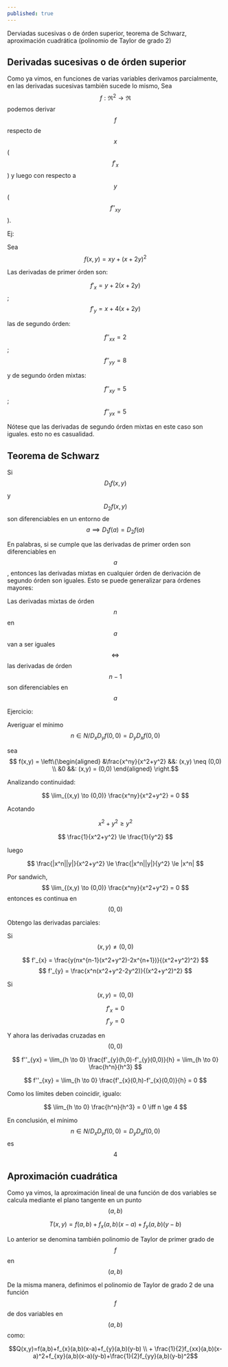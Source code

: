 ```yaml
---
published: true
---
```

Derviadas sucesivas o de órden superior, teorema de Schwarz, aproximación cuadrática (polinomio de Taylor de grado 2)

## Derivadas sucesivas o de órden superior

Como ya vimos, en funciones de varias variables derivamos parcialmente, en las derivadas sucesivas también sucede lo mismo, Sea $$f: \Re^2 \to \Re$$ podemos derivar $$f$$ respecto de $$x$$ ($$f'_{x}$$)
y luego con respecto a $$y$$ ($$f''_{xy}$$).

Ej:

Sea $$ f(x,y)=xy+(x+2y)^2 $$

Las derivadas de primer órden son:

$$f'_{x}=y+2(x+2y)$$; $$f'_{y}=x+4(x+2y)$$

las de segundo órden:

$$f''_{xx}=2$$; $$f''_{yy}=8$$

y de segundo órden mixtas:

$$f''_{xy}=5$$; $$f''_{yx}=5$$

Nótese que las derivadas de segundo órden mixtas en este caso son iguales. esto no es casualidad.

## Teorema de Schwarz

Si $$D_{1}f(x,y)$$ y $$D_{2}f(x,y)$$ son diferenciables en un entorno de $$a \implies D_{1}f(a)=D_{2}f(a)$$

En palabras, si se cumple que las derivadas de primer orden son diferenciables en $$a$$, entonces las derivadas mixtas en cualquier órden de derivación de segundo órden son iguales.
Esto se puede generalizar para órdenes mayores:

Las derivadas mixtas de órden $$n$$ en $$a$$ van a ser iguales $$\iff$$ las derivadas de órden $$n-1$$ son diferenciables en $$a$$

Ejercicio:

Averiguar el mínimo $$n \in N / D_{x}D_{y}f(0,0)=D_{y}D_{x}f(0,0)$$

sea 
$$
f(x,y) = \left\{\begin{aligned}
&\frac{x^ny}{x^2+y^2} &&: (x,y) \neq (0,0) \\
&0 &&: (x,y) = (0,0)
\end{aligned}
\right.$$

Analizando continuidad:

$$ \lim_{(x,y) \to (0,0)} \frac{x^ny}{x^2+y^2} = 0 $$

Acotando 

$$ x^2+y^2 \ge y^2 $$

$$ \frac{1}{x^2+y^2} \le \frac{1}{y^2} $$

luego

$$ \frac{|x^n||y|}{x^2+y^2} \le \frac{|x^n||y|}{y^2} \le |x^n| $$

Por sandwich, $$ \lim_{(x,y) \to (0,0)} \frac{x^ny}{x^2+y^2} = 0 $$
entonces es continua en $$(0,0)$$

Obtengo las derivadas parciales:

Si $$(x,y) \neq (0,0)$$

$$ f'_{x} = \frac{y(nx^{n-1}(x^2+y^2)-2x^{n+1})}{(x^2+y^2)^2} $$
$$ f'_{y} = \frac{x^n(x^2+y^2-2y^2)}{(x^2+y^2)^2} $$

Si $$(x,y) = (0,0)$$

$$ f'_{x} = 0 $$
$$ f'_{y} = 0 $$

Y ahora las derivadas cruzadas en $$(0,0)$$

$$ f''_{yx} = \lim_{h \to 0} \frac{f'_{y}(h,0)-f'_{y}(0,0)}{h} = \lim_{h \to 0} \frac{h^n}{h^3} $$

$$ f''_{xy} = \lim_{h \to 0} \frac{f'_{x}(0,h)-f'_{x}(0,0)}{h} = 0 $$

Como los límites deben coincidir, igualo:

$$ \lim_{h \to 0} \frac{h^n}{h^3} = 0  \iff n \ge 4 $$

En conclusión, el mínimo $$n \in N / D_{x}D_{y}f(0,0)=D_{y}D_{x}f(0,0)$$ es $$4$$

## Aproximación cuadrática

Como ya vimos, la aproximación lineal de una función de dos variables se calcula mediante el plano tangente en un punto $$(a,b)$$

$$T(x,y)=f(a,b)+f_{x}(a,b)(x-a)+f_{y}(a,b)(y-b)$$

Lo anterior se denomina también polinomio de Taylor de primer grado de $$f$$ en $$(a,b)$$

De la misma manera, definimos el polinomio de Taylor de grado 2 de una función $$f$$ de dos variables en $$(a,b)$$ como:

$$Q(x,y)=f(a,b)+f_{x}(a,b)(x-a)+f_{y}(a,b)(y-b) \\ + \frac{1}{2}f_{xx}(a,b)(x-a)^2+f_{xy}(a,b)(x-a)(y-b)+\frac{1}{2}f_{yy}(a,b)(y-b)^2$$